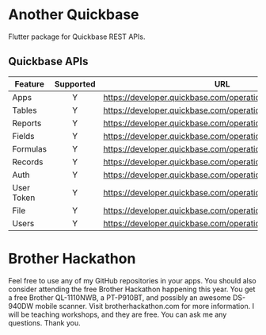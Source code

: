 # Another Quickbase
Flutter package for Quickbase REST APIs.

## Quickbase APIs

| Feature | Supported   | URL  |
|---|:---:|---|
| Apps  | Y  | https://developer.quickbase.com/operation/createApp  |
| Tables  | Y  | https://developer.quickbase.com/operation/createTable  |
| Reports  | Y  | https://developer.quickbase.com/operation/getTableReports  |
| Fields  | Y  | https://developer.quickbase.com/operation/getFields  |
| Formulas  | Y  | https://developer.quickbase.com/operation/runFormula  |
| Records  | Y  | https://developer.quickbase.com/operation/upsert  |
| Auth  | Y  | https://developer.quickbase.com/operation/getTempTokenDBID  |
| User Token  | Y  | https://developer.quickbase.com/operation/cloneUserToken  |
| File  | Y  | https://developer.quickbase.com/operation/downloadFile  |
| Users  | Y  | https://developer.quickbase.com/operation/denyUsers  |



# Brother Hackathon
Feel free to use any of my GitHub repositories in your apps. You should also consider
attending the free Brother Hackathon happening this year. You get a free Brother QL-1110NWB,
a PT-P910BT, and possibly an awesome DS-940DW mobile scanner. Visit brotherhackathon.com for
more information. I will be teaching workshops, and they are free. You can ask me any questions.
Thank you.